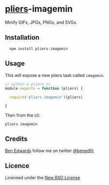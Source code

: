 # [pliers](http://pliersjs.github.io/)-imagemin

Minify GIFs, JPGs, PNGs, and SVGs.

## Installation

      npm install pliers-imagemin

## Usage

This will expose a new pliers task called `imagemin`.

```js
// within a pliers.js
module.exports = function (pliers) {

  require('pliers-imagemin')(pliers)

}
```

Then from the cli:

```
pliers imagemin
```

## Credits
[Ben Edwards](https://github.com/benedfit/) follow me on twitter [@benedfit](https://twitter.com/benedfit)

## Licence
Licensed under the [New BSD License](http://opensource.org/licenses/bsd-license.php)
